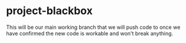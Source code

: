 # project-blackbox

This will be our main working branch that we will push code to once we have confirmed the new code is workable and won't break anything.
